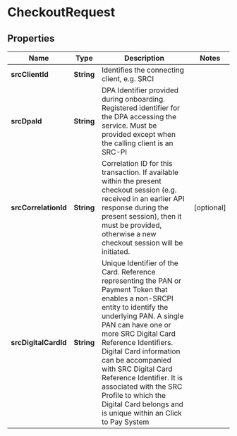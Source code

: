 

# CheckoutRequest


## Properties

| Name | Type | Description | Notes |
|------------ | ------------- | ------------- | -------------|
|**srcClientId** | **String** | Identifies the connecting client, e.g. SRCI |  |
|**srcDpaId** | **String** | DPA Identifier provided during onboarding. Registered identifier for the DPA accessing the service. Must be provided except when the calling client is an SRC-PI |  |
|**srcCorrelationId** | **String** | Correlation ID for this transaction. If available within the present checkout session (e.g. received in an earlier API response during the present session), then it must be provided, otherwise a new checkout session will be initiated. |  [optional] |
|**srcDigitalCardId** | **String** | Unique Identifier of the Card. Reference representing the PAN or Payment Token that enables a non-SRCPI entity to identify the underlying PAN. A single PAN can have one or more SRC Digital Card Reference Identifiers. Digital Card information can be accompanied with SRC Digital Card Reference Identifier. It is associated with the SRC Profile to which the Digital Card belongs and is unique within an Click to Pay System |  |



